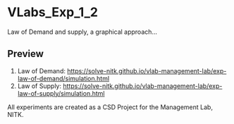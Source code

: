 # VLabs_Exp_1_2
Law of Demand and supply, a graphical approach...

## Preview
1. Law of Demand: https://solve-nitk.github.io/vlab-management-lab/exp-law-of-demand/simulation.html
2. Law of Supply: https://solve-nitk.github.io/vlab-management-lab/exp-law-of-supply/simulation.html

All experiments are created as a CSD Project for the Management Lab, NITK.
